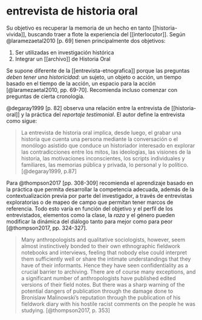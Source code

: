 # entrevista de historia oral
Su objetivo es recuperar la memoria de un hecho en tanto [[historia-vivida]], buscando traer a flote la experiencia del [[interlocutor]]. Según @laramezaetal2010 [p. 69] tienen principalmente dos objetivos:

1. Ser utilizadas en investigación histórica
2. Integrar un [[archivo]] de Historia Oral

Se supone diferente de la [[entrevista-etnografica]] porque las preguntas *deben tener una historicidad*: un sujeto, un objeto o acción, un tiempo basado en el tiempo de la acción, un espacio para la acción [@laramezaetal2010, pp. 69-70]. Recomienda incluso comenzar con preguntas de cierta cronología.

@degaray1999 [p. 82] observa una relación entre la entrevista de [[historia-oral]] y la práctica del *reportaje testimonial*. El autor define la entrevista como sigue:

>La entrevista de historia oral implica, desde luego, el grabar una historia que cuenta una persona mediante la conversación o el monólogo asistido que conduce un historiador interesado en explorar las contradicciones entre los mitos, las ideologías, las visiones de la historia, las motivaciones inconscientes, los scripts individuales y familiares, las memorias pública y privada, lo personal y lo político. [@degaray1999, p.87]

Para @thompson2017 [pp. 308-309] recomienda el aprendizaje basado en la práctica que permita desarrollar la competencia adecuada, además de la contextualización previa por parte del investigador, a través de entrevistas exploratorias o de mapeo de campo que permitan tener marcos de referencia. Todo esto varía en función del objetivo y el perfil de los entrevistados, elementos como la clase, la *raza* y el género pueden modificar la dinámica del diálogo tanto para mejor como para peor [@thompson2017, pp. 324-327].

>Many anthropologists and qualitative sociologists, however, seem almost instinctively bonded to their own ethnographic fieldwork notebooks and interviews, feeling that nobody else could interpret them sufficiently well or share the intimate understandings that they have of their informants. Hence they have seen confidentiality as a crucial barrier to archiving. There are of course many exceptions, and a significant number of anthropologists have published edited versions of their field notes. But there was a sharp warning of the potential dangers of publication through the damage done to Bronislaw Malinowski’s reputation through the publication of his fieldwork diary with his hostile racist comments on the people he was studying. [@thompson2017, p. 353]
